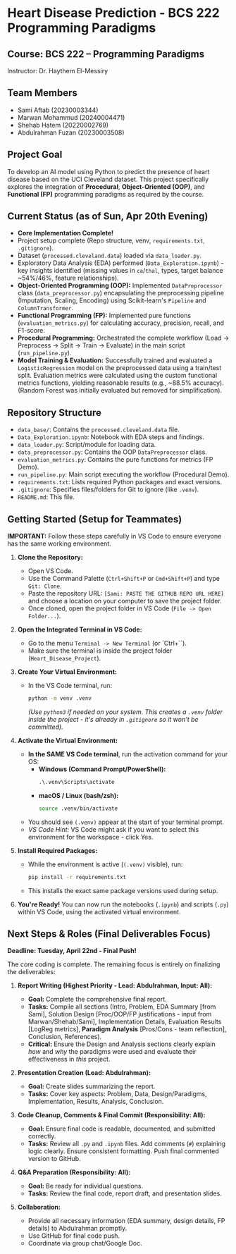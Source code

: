 # Heart Disease Prediction - BCS 222 Programming Paradigms

## Course: BCS 222 – Programming Paradigms
Instructor: Dr. Haythem El-Messiry

## Team Members
* Sami Aftab (20230003344)
* Marwan Mohammud (20240004471)
* Shehab Hatem (20220002769)
* Abdulrahman Fuzan (20230003508)

## Project Goal
To develop an AI model using Python to predict the presence of heart disease based on the UCI Cleveland dataset. This project specifically explores the integration of **Procedural**, **Object-Oriented (OOP)**, and **Functional (FP)** programming paradigms as required by the course.

## Current Status (as of Sun, Apr 20th Evening)

* **Core Implementation Complete!**
* Project setup complete (Repo structure, venv, `requirements.txt`, `.gitignore`).
* Dataset (`processed.cleveland.data`) loaded via `data_loader.py`.
* Exploratory Data Analysis (EDA) performed (`Data_Exploration.ipynb`) - key insights identified (missing values in `ca`/`thal`, types, target balance ~54%/46%, feature relationships).
* **Object-Oriented Programming (OOP):** Implemented `DataPreprocessor` class (`data_preprocessor.py`) encapsulating the preprocessing pipeline (Imputation, Scaling, Encoding) using Scikit-learn's `Pipeline` and `ColumnTransformer`.
* **Functional Programming (FP):** Implemented pure functions (`evaluation_metrics.py`) for calculating accuracy, precision, recall, and F1-score.
* **Procedural Programming:** Orchestrated the complete workflow (Load -> Preprocess -> Split -> Train -> Evaluate) in the main script (`run_pipeline.py`).
* **Model Training & Evaluation:** Successfully trained and evaluated a `LogisticRegression` model on the preprocessed data using a train/test split. Evaluation metrics were calculated using the custom functional metrics functions, yielding reasonable results (e.g., ~88.5% accuracy). (Random Forest was initially evaluated but removed for simplification).

## Repository Structure
* `data_base/`: Contains the `processed.cleveland.data` file.
* `Data_Exploration.ipynb`: Notebook with EDA steps and findings.
* `data_loader.py`: Script/module for loading data.
* `data_preprocessor.py`: Contains the OOP `DataPreprocessor` class.
* `evaluation_metrics.py`: Contains the pure functions for metrics (FP Demo).
* `run_pipeline.py`: Main script executing the workflow (Procedural Demo).
* `requirements.txt`: Lists required Python packages and exact versions.
* `.gitignore`: Specifies files/folders for Git to ignore (like `.venv`).
* `README.md`: This file.

## Getting Started (Setup for Teammates)

**IMPORTANT:** Follow these steps carefully in VS Code to ensure everyone has the same working environment.

1.  **Clone the Repository:**
    * Open VS Code.
    * Use the Command Palette (`Ctrl+Shift+P` or `Cmd+Shift+P`) and type `Git: Clone`.
    * Paste the repository URL: `[Sami: PASTE THE GITHUB REPO URL HERE]` and choose a location on your computer to save the project folder.
    * Once cloned, open the project folder in VS Code (`File -> Open Folder...`).

2.  **Open the Integrated Terminal in VS Code:**
    * Go to the menu `Terminal -> New Terminal` (or `Ctrl+\``).
    * Make sure the terminal is inside the project folder (`Heart_Disease_Project`).

3.  **Create Your Virtual Environment:**
    * In the VS Code terminal, run:
        ```bash
        python -m venv .venv
        ```
        *(Use `python3` if needed on your system. This creates a `.venv` folder inside the project - it's already in `.gitignore` so it won't be committed).*

4.  **Activate the Virtual Environment:**
    * **In the SAME VS Code terminal**, run the activation command for your OS:
        * **Windows (Command Prompt/PowerShell):**
            ```cmd
            .\.venv\Scripts\activate
            ```
        * **macOS / Linux (bash/zsh):**
            ```bash
            source .venv/bin/activate
            ```
    * You should see `(.venv)` appear at the start of your terminal prompt.
    * *VS Code Hint:* VS Code might ask if you want to select this environment for the workspace - click Yes.

5.  **Install Required Packages:**
    * While the environment is active (`(.venv)` visible), run:
        ```bash
        pip install -r requirements.txt
        ```
    * This installs the exact same package versions used during setup.

6.  **You're Ready!** You can now run the notebooks (`.ipynb`) and scripts (`.py`) within VS Code, using the activated virtual environment.

## Next Steps & Roles (Final Deliverables Focus)

**Deadline: Tuesday, April 22nd - Final Push!**

The core coding is complete. The remaining focus is entirely on finalizing the deliverables:

1.  **Report Writing (Highest Priority - Lead: Abdulrahman, Input: All):**
    * **Goal:** Complete the comprehensive final report.
    * **Tasks:** Compile all sections (Intro, Problem, EDA Summary [from Sami], Solution Design [Proc/OOP/FP justifications - input from Marwan/Shehab/Sami], Implementation Details, Evaluation Results [LogReg metrics], **Paradigm Analysis** [Pros/Cons - team reflection], Conclusion, References).
    * **Critical:** Ensure the Design and Analysis sections clearly explain *how* and *why* the paradigms were used and evaluate their effectiveness in *this* project.

2.  **Presentation Creation (Lead: Abdulrahman):**
    * **Goal:** Create slides summarizing the report.
    * **Tasks:** Cover key aspects: Problem, Data, Design/Paradigms, Implementation, Results, Analysis, Conclusion.

3.  **Code Cleanup, Comments & Final Commit (Responsibility: All):**
    * **Goal:** Ensure final code is readable, documented, and submitted correctly.
    * **Tasks:** Review all `.py` and `.ipynb` files. Add comments (`#`) explaining logic clearly. Ensure consistent formatting. Push final commented version to GitHub.

4.  **Q&A Preparation (Responsibility: All):**
    * **Goal:** Be ready for individual questions.
    * **Tasks:** Review the final code, report draft, and presentation slides.

5.  **Collaboration:**
    * Provide all necessary information (EDA summary, design details, FP details) to Abdulrahman promptly.
    * Use GitHub for final code push.
    * Coordinate via group chat/Google Doc.

